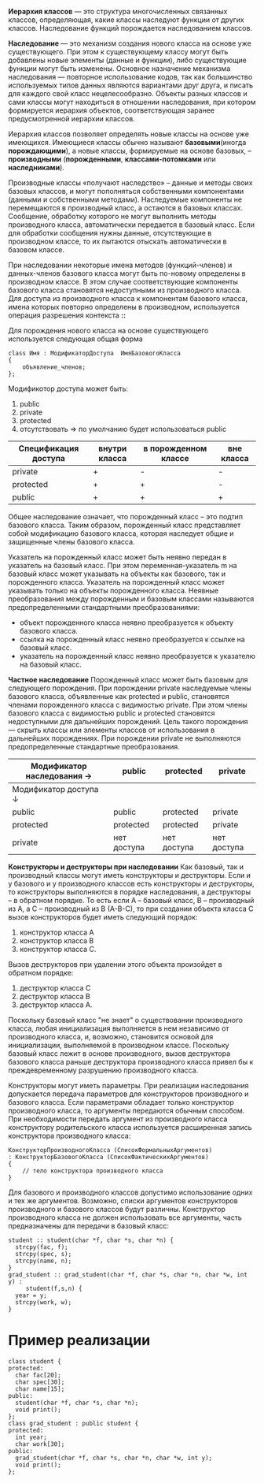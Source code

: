 **Иерархия классов** — это структура многочисленных связанных классов,
определяющая, какие классы наследуют функции от других классов.
Наследование функций порождается наследованием классов.

**Наследование** — это механизм создания нового класса на основе уже существующего.
При этом к существующему классу могут быть добавлены новые элементы (данные и функции),
либо существующие функции могут быть изменены. Основное назначение механизма
наследования — повторное использование кодов, так как большинство используемых типов 
данных являются вариантами друг друга, и писать для каждого свой класс нецелесообразно.
Объекты разных классов и сами классы могут находиться в отношении наследования, при 
котором формируется иерархия объектов, соответствующая заранее предусмотренной иерархии классов.

Иерархия классов позволяет определять новые классы на основе уже имеющихся. Имеющиеся
классы обычно называют **базовыми**(иногда **порождающими**), а новые классы, формируемые
на основе базовых, – **производными** (**порожденными**, **классами-потомками** или **наследниками**).

Производные классы «получают наследство» – данные и методы своих базовых классов, и могут
пополняться собственными компонентами (данными и собственными методами). Наследуемые
компоненты не перемещаются в производный класс, а остаются в базовых классах. Сообщение,
обработку которого не могут выполнить методы производного класса, автоматически передается
в базовый класс. Если для обработки сообщения нужны данные, отсутствующие в производном классе,
то их пытаются отыскать автоматически в базовом классе.

При наследовании некоторые имена методов (функций-членов) и данных-членов базового класса могут
быть по-новому определены в производном классе. В этом случае соответствующие компоненты базового
класса становятся недоступными из производного класса. Для доступа из производного класса к
компонентам базового класса, имена которых повторно определены в производном, используется
операция разрешения контекста **::**

Для порождения нового класса на основе существующего используется следующая общая форма
```
сlass Имя : МодификаторДоступа  ИмяБазовогоКласса
{ 
	объявление_членов;
};
```

Модификотор доступа может быть:
1. public
2. private
3. protected
4. отсутствовать => по умолчанию будет использоваться public

| Спецификация доступа | внутри класса | в порожденном классе | вне класса |
| -------------------- | ------------- | -------------------- | ---------- |
| private              |       +       |           -          |     -      |
| protected            |       +       |           +          |     -      |
| public               |       +       |           +          |     +      |

Общее наследование означает, что порожденный класс – это подтип базового класса. Таким образом,
порожденный класс представляет собой модификацию базового класса, которая наследует общие и
защищенные члены базового класса.

Указатель на порожденный класс может быть неявно передан в указатель на базовый класс. При 
этом переменная-указатель m на базовый класс может указывать на объекты как базового, так и порожденного класса.
Указатель на порожденный класс может указывать только на объекты порожденного класса.
Неявные преобразования между порожденным и базовым классами называются предопределенными
стандартными преобразованиями:
* объект порожденного класса неявно преобразуется к объекту базового класса.
* ссылка на порожденный класс неявно преобразуется к ссылке на базовый класс.
* указатель на порожденный класс неявно преобразуется к указателю на базовый класс.

**Частное наследование**
Порожденный класс может быть базовым для следующего порождения. При порождении private наследуемые члены
базового класса, объявленные как protected и public, становятся членами порожденного класса с видимостью
private. При этом члены базового класса с видимостью public и protected становятся недоступными для
дальнейших порождений. Цель такого порождения — скрыть классы или элементы классов от использования в
дальнейших порождениях. При порождении private не выполняются предопределенные стандартные преобразования.

| Модификатор наследования → | public      | protected   | private    |
| -------------------------- | ----------- | ----------- | ---------- |
| Модификатор доступа ↓          |             |             |            |
| public                     | public      | protected   | private    |
| protected                  | protected   | protected   | private    |
| private                    | нет доступа | нет доступа |нет доступа |

**Конструкторы и деструкторы при наследовании**
Как базовый, так и производный классы могут иметь конструкторы и деструкторы.
Если и у базового и у производного классов есть конструкторы и деструкторы, то конструкторы выполняются в порядке
наследования, а деструкторы – в обратном порядке. То есть если А – базовый класс, В – производный из А, а С – производный
из В (А-В-С), то при создании объекта класса С вызов конструкторов будет иметь следующий порядок:
1. конструктор класса А
2. конструктор класса В
3. конструктор класса С.

Вызов деструкторов при удалении этого объекта произойдет в обратном порядке:
1. деструктор класса С
2. деструктор класса В
3. деструктор класса А.

Поскольку базовый класс "не знает" о существовании производного класса, любая инициализация выполняется в нем
независимо от производного класса, и, возможно, становится основой для инициализации, выполняемой в производном
классе. Поскольку базовый класс лежит в основе производного, вызов деструктора базового класса раньше деструктора
производного класса привел бы к преждевременному разрушению производного класса.

Конструкторы могут иметь параметры. При реализации наследования допускается передача параметров для
конструкторов производного и базового класса. Если параметрами обладает только конструктор производного
класса, то аргументы передаются обычным способом. При необходимости передать аргумент из производного
класса конструктору родительского класса используется расширенная запись конструктора производного класса:
```
КонструкторПроизводногоКласса (СписокФормальныхАргументов)
: КонструкторБазовогоКласса (СписокФактическихАргументов)
{ 
	// тело конструктора производного класса 
}
```

Для базового и производного классов допустимо использование одних и тех же аргументов. Возможно, списки аргументов
конструкторов производного и базового классов будут различны.
Конструктор производного класса не должен использовать все аргументы, часть предназначены для передачи в базовый класс:
```
student :: student(char *f, char *s, char *n) {
  strcpy(fac, f);
  strcpy(spec, s);
  strcpy(name, n);
}
grad_student :: grad_student(char *f, char *s, char *n, char *w, int y) :
     student(f,s,n) {
  year = y;
  strcpy(work, w);
}
```

# Пример реализации
```
class student {
protected:
  char fac[20];
  char spec[30];
  char name[15];
public:
  student(char *f, char *s, char *n);
  void print();
};
class grad_student : public student {
protected:
  int year;
  char work[30];
public:
  grad_student(char *f, char *s, char *n, char *w, int y);
  void print();
};
```
